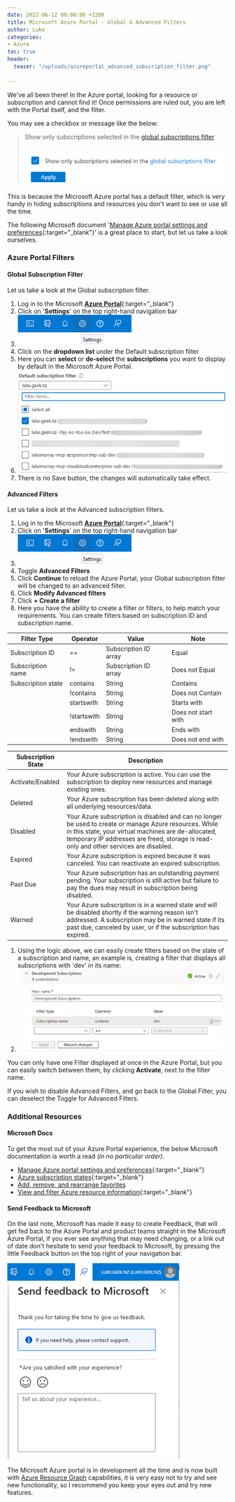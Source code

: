 ```yaml
---
date: 2022-06-12 00:00:00 +1200
title: Microsoft Azure Portal - Global & Advanced Filters
author: Luke
categories:
- Azure
toc: true
header:
  teaser: "/uploads/azureportal_advanced_subscription_filter.png"

---
```

We've all been there! In the Azure portal, looking for a resource or subscription and cannot find it! Once permissions are ruled out, you are left with the Portal itself, and the filter.

You may see a checkbox or message like the below:

> Show only subscriptions selected in the [global subscriptions filter](https://portal.azure.com/#settings/directory "Portal settings | Directories + subscriptions")
>
> ![Show only subscriptions selected in the global subscriptions filter](/uploads/azureportal_globalfilter.png "Show only subscriptions selected in the global subscriptions filter")

This is because the Microsoft Azure portal has a default filter, which is very handy in hiding subscriptions and resources you don't want to see or use all the time.

The following Microsoft document '[Manage Azure portal settings and preferences](https://docs.microsoft.com/en-us/azure/azure-portal/set-preferences?WT.mc_id=AZ-MVP-5004796 "Manage Azure portal settings and preferences"){:target="_blank"}' is a great place to start, but let us take a look ourselves.

### Azure Portal Filters

#### Global Subscription Filter

Let us take a look at the Global subscription filter.

1. Log in to the Microsoft [**Azure Portal**](https://portal.azure.com/#home "Microsoft Azure Portal"){:target="_blank"}
2. Click on '**Settings**' on the top right-hand navigation bar
3. ![Azure Portal - Settings](/uploads/azureportal_settings.png)
4. Click on the **dropdown list** under the Default subscription filter
5. Here you can **select** or **de-select** the **subscriptions** you want to display by default in the Microsoft Azure Portal.
6. ![Azure Portal - Global Filter](/uploads/azureportal_default_subscription_filter.png)
7. There is no Save button, the changes will automatically take effect.

#### Advanced Filters

Let us take a look at the Advanced subscription filters.

1. Log in to the Microsoft [**Azure Portal**](https://portal.azure.com/#home "Microsoft Azure Portal"){:target="_blank"}
2. Click on '**Settings**' on the top right-hand navigation bar
3. ![Azure Portal - Settings](/uploads/azureportal_settings.png)
4. Toggle **Advanced Filters**
5. Click **Continue** to reload the Azure Portal, your Global subscription filter will be changed to an advanced filter.
6. Click **Modify Advanced filters**
7. Click **+ Create a filter**
8. Here you have the ability to create a filter or filters, to help match your requirements. You can create filters based on subscription ID and subscription name.

| Filter Type | Operator | Value | Note |
| --- | --- | --- | --- |
| Subscription ID | == | Subscription ID array | Equal |
| Subscription name | != | Subscription ID array | Does not Equal |
| Subscription state | contains | String | Contains |
|  | !contains | String | Does not Contain |
|  | startswith | String | Starts with |
|  | !startswith | String | Does not start with |
|  | endswith | String | Ends with |
|  | !endswith | String | Does not end with |

| Subscription State | Description |
| --- | --- |
| Activate/Enabled | Your Azure subscription is active. You can use the subscription to deploy new resources and manage existing ones. |
| Deleted | Your Azure subscription has been deleted along with all underlying resources/data. |
| Disabled | Your Azure subscription is disabled and can no longer be used to create or manage Azure resources. While in this state, your virtual machines are de-allocated, temporary IP addresses are freed, storage is read-only and other services are disabled. |
| Expired | Your Azure subscription is expired because it was canceled. You can reactivate an expired subscription. |
| Past Due | Your Azure subscription has an outstanding payment pending. Your subscription is still active but failure to pay the dues may result in subscription being disabled. |
| Warned | Your Azure subscription is in a warned state and will be disabled shortly if the warning reason isn't addressed. A subscription may be in warned state if its past due, canceled by user, or if the subscription has expired. |

1. Using the logic above, we can easily create filters based on the state of a subscription and name, an example is, creating a filter that displays all subscriptions with 'dev' in its name:
2. ![Azure Portal - Advanced Subscription Filter](/uploads/azureportal_advanced_subscription_filter.png)

You can only have one Filter displayed at once in the Azure Portal, but you can easily switch between them, by clicking **Activate**, next to the filter name.

If you wish to disable Advanced Filters, and go back to the Global Filter, you can deselect the Toggle for Advanced Filters.

### Additional Resources

#### Microsoft Docs

To get the most out of your Azure Portal experience, the below Microsoft documentation is worth a read _(in no particular order)_.

* [Manage Azure portal settings and preferences](https://docs.microsoft.com/en-us/azure/azure-portal/set-preferences?WT.mc_id=AZ-MVP-5004796 "Manage Azure portal settings and preferences"){:target="_blank"}
* [Azure subscription states](https://docs.microsoft.com/en-us/azure/cost-management-billing/manage/subscription-states?WT.mc_id=AZ-MVP-5004796 "Azure subscription states"){:target="_blank"}
* [Add, remove, and rearrange favorites](https://docs.microsoft.com/en-us/azure/azure-portal/azure-portal-add-remove-sort-favorites?WT.mc_id=AZ-MVP-5004796 "Add, remove, and rearrange favorites")
* [View and filter Azure resource information](https://docs.microsoft.com/en-us/azure/azure-portal/manage-filter-resource-views?WT.mc_id=AZ-MVP-5004796 "View and filter Azure resource information"){:target="_blank"}

#### Send Feedback to Microsoft

On the last note, Microsoft has made it easy to create Feedback, that will get fed back to the Azure Portal and product teams straight in the Microsoft Azure Portal, if you ever see anything that may need changing, or a link out of date don't hesitate to send your feedback to Microsoft, by pressing the little Feedback button on the top right of your navigation bar. 

![Azure Portal - Feedback](/uploads/azureportal_feedback.png)

The Microsoft Azure portal is in development all the time and is now built with [Azure Resource Graph](https://docs.microsoft.com/en-us/azure/governance/resource-graph/overview?WT.mc_id=AZ-MVP-5004796 "What is Azure Resource Graph?") capabilities, it is very easy not to try and see new functionality, so I recommend you keep your eyes out and try new features.
